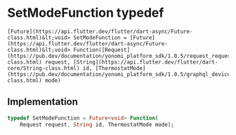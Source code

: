 


# SetModeFunction typedef










    [Future](https://api.flutter.dev/flutter/dart-async/Future-class.html)&lt;void> SetModeFunction = [Future](https://api.flutter.dev/flutter/dart-async/Future-class.html)&lt;void> Function([Request](https://pub.dev/documentation/yonomi_platform_sdk/1.0.5/request_request/Request-class.html) request, [String](https://api.flutter.dev/flutter/dart-core/String-class.html) id, [ThermostatMode](https://pub.dev/documentation/yonomi_platform_sdk/1.0.5/graphql_devices_thermostat_thermostat_queries.graphql/ThermostatMode-class.html) mode)






## Implementation

```dart
typedef SetModeFunction = Future<void> Function(
    Request request, String id, ThermostatMode mode);
```






